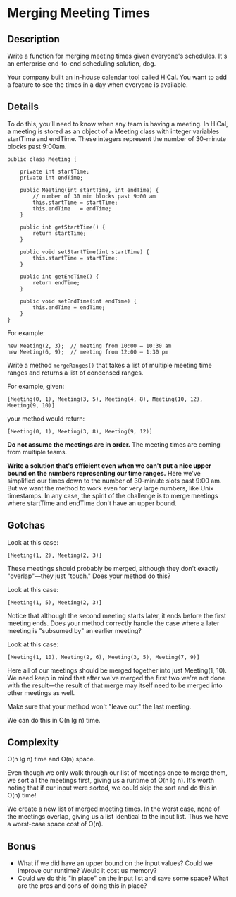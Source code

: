 # Merging Meeting Times

## Description
Write a function for merging meeting times given everyone's schedules. It's an enterprise end-to-end scheduling solution, dog.

Your company built an in-house calendar tool called HiCal. You want to add a feature to see the times in a day when everyone is available.

## Details

To do this, you’ll need to know when any team is having a meeting. In HiCal, a meeting is stored as an object of a Meeting class with integer variables startTime and endTime. These integers represent the number of 30-minute blocks past 9:00am.
```
public class Meeting {

    private int startTime;
    private int endTime;

    public Meeting(int startTime, int endTime) {
        // number of 30 min blocks past 9:00 am
        this.startTime = startTime;
        this.endTime   = endTime;
    }

    public int getStartTime() {
        return startTime;
    }

    public void setStartTime(int startTime) {
        this.startTime = startTime;
    }

    public int getEndTime() {
        return endTime;
    }

    public void setEndTime(int endTime) {
        this.endTime = endTime;
    }
}
```

For example:
```
new Meeting(2, 3);  // meeting from 10:00 – 10:30 am
new Meeting(6, 9);  // meeting from 12:00 – 1:30 pm
```

Write a method `mergeRanges()` that takes a list of multiple meeting time ranges and returns a list of condensed ranges.

For example, given:
```
[Meeting(0, 1), Meeting(3, 5), Meeting(4, 8), Meeting(10, 12), Meeting(9, 10)]
```
your method would return:
```
[Meeting(0, 1), Meeting(3, 8), Meeting(9, 12)]
```

**Do not assume the meetings are in order.** The meeting times are coming from multiple teams.

**Write a solution that's efficient even when we can't put a nice upper bound on the numbers representing our time ranges.** Here we've simplified our times down to the number of 30-minute slots past 9:00 am. But we want the method to work even for very large numbers, like Unix timestamps. In any case, the spirit of the challenge is to merge meetings where startTime and endTime don't have an upper bound.

## Gotchas

Look at this case:
```
[Meeting(1, 2), Meeting(2, 3)]
```

These meetings should probably be merged, although they don't exactly "overlap"—they just "touch." Does your method do this?

Look at this case:
```
[Meeting(1, 5), Meeting(2, 3)]
```

Notice that although the second meeting starts later, it ends before the first meeting ends. Does your method correctly handle the case where a later meeting is "subsumed by" an earlier meeting?

Look at this case:
```
[Meeting(1, 10), Meeting(2, 6), Meeting(3, 5), Meeting(7, 9)]
```

Here all of our meetings should be merged together into just Meeting(1, 10). We need keep in mind that after we've merged the first two we're not done with the result—the result of that merge may itself need to be merged into other meetings as well.

Make sure that your method won't "leave out" the last meeting.

We can do this in O(n lg n) time.

## Complexity
O(n lg n) time and O(n) space.

Even though we only walk through our list of meetings once to merge them, we sort all the meetings first, giving us a runtime of O(n lg n). It's worth noting that if our input were sorted, we could skip the sort and do this in O(n) time!

We create a new list of merged meeting times. In the worst case, none of the meetings overlap, giving us a list identical to the input list. Thus we have a worst-case space cost of O(n).

## Bonus
* What if we did have an upper bound on the input values? Could we improve our runtime? Would it cost us memory?
* Could we do this "in place" on the input list and save some space? What are the pros and cons of doing this in place?
